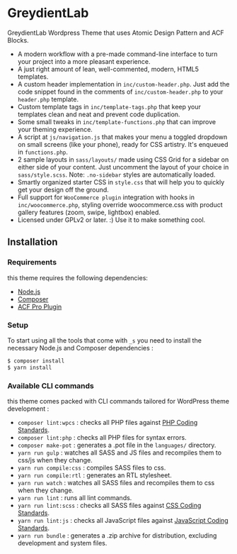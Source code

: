GreydientLab
===

GreydientLab Wordpress Theme that uses Atomic Design Pattern and ACF Blocks.

* A modern workflow with a pre-made command-line interface to turn your project into a more pleasant experience.
* A just right amount of lean, well-commented, modern, HTML5 templates.
* A custom header implementation in `inc/custom-header.php`. Just add the code snippet found in the comments of `inc/custom-header.php` to your `header.php` template.
* Custom template tags in `inc/template-tags.php` that keep your templates clean and neat and prevent code duplication.
* Some small tweaks in `inc/template-functions.php` that can improve your theming experience.
* A script at `js/navigation.js` that makes your menu a toggled dropdown on small screens (like your phone), ready for CSS artistry. It's enqueued in `functions.php`.
* 2 sample layouts in `sass/layouts/` made using CSS Grid for a sidebar on either side of your content. Just uncomment the layout of your choice in `sass/style.scss`.
Note: `.no-sidebar` styles are automatically loaded.
* Smartly organized starter CSS in `style.css` that will help you to quickly get your design off the ground.
* Full support for `WooCommerce plugin` integration with hooks in `inc/woocommerce.php`, styling override woocommerce.css with product gallery features (zoom, swipe, lightbox) enabled.
* Licensed under GPLv2 or later. :) Use it to make something cool.

Installation
---------------

### Requirements

this theme requires the following dependencies:

- [Node.js](https://nodejs.org/)
- [Composer](https://getcomposer.org/)
- [ACF Pro Plugin](https://www.advancedcustomfields.com/)

### Setup

To start using all the tools that come with `_s`  you need to install the necessary Node.js and Composer dependencies :

```sh
$ composer install
$ yarn install
```

### Available CLI commands

this theme comes packed with CLI commands tailored for WordPress theme development :

- `composer lint:wpcs` : checks all PHP files against [PHP Coding Standards](https://developer.wordpress.org/coding-standards/wordpress-coding-standards/php/).
- `composer lint:php` : checks all PHP files for syntax errors.
- `composer make-pot` : generates a .pot file in the `languages/` directory.
- `yarn run gulp` : watches all SASS and JS files and recompiles them to css/js when they change.
- `yarn run compile:css` : compiles SASS files to css.
- `yarn run compile:rtl` : generates an RTL stylesheet.
- `yarn run watch` : watches all SASS files and recompiles them to css when they change.
- `yarn run lint` : runs all lint commands.
- `yarn run lint:scss` : checks all SASS files against [CSS Coding Standards](https://developer.wordpress.org/coding-standards/wordpress-coding-standards/css/).
- `yarn run lint:js` : checks all JavaScript files against [JavaScript Coding Standards](https://developer.wordpress.org/coding-standards/wordpress-coding-standards/javascript/).
- `yarn run bundle` : generates a .zip archive for distribution, excluding development and system files.

